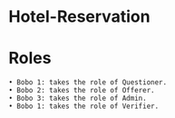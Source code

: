 # Hotel-Reservation

# Roles
    • Bobo 1: takes the role of Questioner.
    • Bobo 2: takes the role of Offerer.
    • Bobo 3: takes the role of Admin.
    • Bobo 1: takes the role of Verifier.
